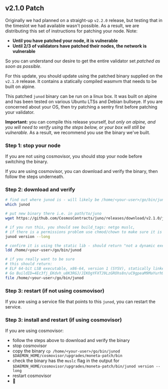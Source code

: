 ## v2.1.0 Patch

Originally we had planned on a straight-up `v2.2.0` release, but testing that in the timeslot we had available wasn't possible. As a result, we are distributing this set of instructions for patching your node. Note:

- **Until you have patched your node, it is vulnerable**
- **Until 2/3 of validators have patched their nodes, the network is vulnerable**

So you can understand our desire to get the entire validator set _patched as soon as possible_.

For this update, you should update using the patched binary supplied on the `v2.1.0` release. It contains a statically compiled wasmvm that needs to be built on alpine.

This patched `junod` binary can be run on a linux box. It was built on alpine and has been tested on various Ubuntu LTSs and Debian bullseye. If you are concerned about your OS, then try patching a sentry first before patching your validator.

**Important:** you can compile this release yourself, _but only on alpine, and you will need to verify using the steps below, or your box will still be vulnerable_. As a result, we recommend you use the binary we've built.

### Step 1: stop your node

If you are not using cosmovisor, you should stop your node before switching the binary.

If you are using cosmovisor, you can download and verify the binary, then follow the steps underneath.

### Step 2: download and verify

```sh
# find out where junod is - will likely be /home/<your-user>/go/bin/junod
which junod

# put new binary there i.e. in path/to/juno
wget https://github.com/CosmosContracts/juno/releases/download/v2.1.0/junod -O /home/<your-user>/go/bin/junod

# if you run this, you should see build_tags: netgo muslc,
# if there is a permissions problem use chmod/chown to make sure it is executable
junod version --long

# confirm it is using the static lib - should return "not a dynamic executable"
ldd /home/<your-user>/go/bin/junod

# if you really want to be sure
# this should return:
# ELF 64-bit LSB executable, x86-64, version 1 (SYSV), statically linked, 
# Go BuildID=4Ec3fj_EKdvh_u8K3RGJ/JIKOgYFXTJ9LzGROhs8n/uC9gpeaM9MaYurh9DJiN/YcvB8Jc2ivQM2zUSHMhg, stripped
file /home/<your-user>/go/bin/junod
```

### Step 3: restart (if not using cosmovisor)

If you are using a service file that points to this `junod`, you can restart the service.

### Step 3: install and restart (if using cosmovisor)

If you are using cosmovisor:

- follow the steps above to download and verify the binary
- stop cosmovisor
- copy the binary `cp /home/<your-user>/go/bin/junod $DAEMON_HOME/cosmovisor/upgrades/moneta-patch/bin`
- check the binary has the `muslc` flag in the output for `$DAEMON_HOME/cosmovisor/upgrades/moneta-patch/bin/junod version --long`
- restart cosmovisor
- 🤞 